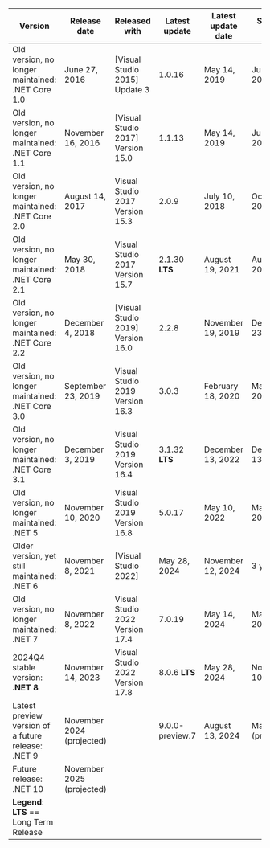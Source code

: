 | Version | Release date | Released with | Latest update | Latest update date | Support ends     | Support Lifetime |
| --- | --- | --- | --- | --- | --- | --- |
| Old version, no longer maintained: .NET Core 1.0 | June 27, 2016     | [Visual Studio 2015]   Update 3 | 1.0.16 | May 14, 2019 | June 27, 2019 | 3 years |
| Old version, no longer maintained: .NET Core 1.1 | November 16, 2016     | [Visual Studio 2017]   Version 15.0 | 1.1.13 | May 14, 2019 | June 27, 2019 | 2.5 years |
| Old version, no longer maintained: .NET Core 2.0 | August 14, 2017  | Visual Studio 2017 Version 15.3 | 2.0.9 | July 10, 2018 | October 1, 2018 | 1.25 years |
| Old version, no longer maintained: .NET Core 2.1 | May 30, 2018  | Visual Studio 2017 Version 15.7 | 2.1.30 **LTS**   | August 19, 2021 | August 21, 2021 | 3.25 years |
| Old version, no longer maintained: .NET Core 2.2 | December 4, 2018  | [Visual Studio 2019]   Version 16.0 | 2.2.8 | November 19, 2019 | December 23, 2019 | 0.9 years |
| Old version, no longer maintained: .NET Core 3.0 | September 23, 2019     | Visual Studio 2019 Version 16.3 | 3.0.3 | February 18, 2020 | March 3, 2020 | 0.5 years |
| Old version, no longer maintained: .NET Core 3.1 | December 3, 2019     | Visual Studio 2019 Version 16.4 | 3.1.32 **LTS**   | December 13, 2022 | December 13, 2022 | 3 years |
| Old version, no longer maintained: .NET 5 | November 10, 2020 | Visual Studio 2019 Version 16.8 | 5.0.17 | May 10, 2022 | May 10, 2022 | 1.5 years |
| Older version, yet still maintained: .NET 6 | November 8, 2021  | [Visual Studio 2022]   | May 28, 2024 | November 12, 2024 | 3 years |
| Old version, no longer maintained: .NET 7 | November 8, 2022  | Visual Studio 2022 Version 17.4 | 7.0.19 | May 14, 2024 | May 14, 2024 | 1.5 years |
| 2024Q4 stable version: **.NET 8** | November 14, 2023  | Visual Studio 2022 Version 17.8 | 8.0.6 **LTS**   | May 28, 2024 | November 10, 2026 | 3 years |
| Latest preview version of a future release: .NET 9 | November 2024 (projected) |     | 9.0.0-preview.7 | August 13, 2024 | May 2026 (projected) | 1.5 years (projected) |
| Future release: .NET 10 | November 2025 (projected) |     |   |
| **Legend**: **LTS** == Long Term Release |     |     |     |     |     |     |